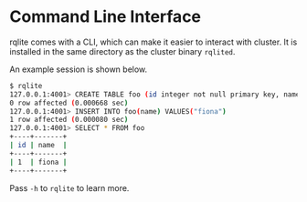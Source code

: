 # Command Line Interface
rqlite comes with a CLI, which can make it easier to interact with cluster. It is installed in the same directory as the cluster binary `rqlited`.

An example session is shown below.
```bash
$ rqlite
127.0.0.1:4001> CREATE TABLE foo (id integer not null primary key, name text)
0 row affected (0.000668 sec)
127.0.0.1:4001> INSERT INTO foo(name) VALUES("fiona")
1 row affected (0.000080 sec)
127.0.0.1:4001> SELECT * FROM foo
+----+-------+
| id | name  |
+----+-------+
| 1  | fiona |
+----+-------+
```
Pass `-h` to `rqlite` to learn more.
